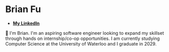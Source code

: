 # Brian Fu

* **[My LinkedIn](https://www.linkedin.com/in/brian-fu-4a3b89204/)**

👋 I'm Brian. I'm an aspiring software engineer looking to expand my skillset through hands on internship/co-op opportunities. I am currently studying Computer Science at the University of Waterloo and I graduate in 2029. 